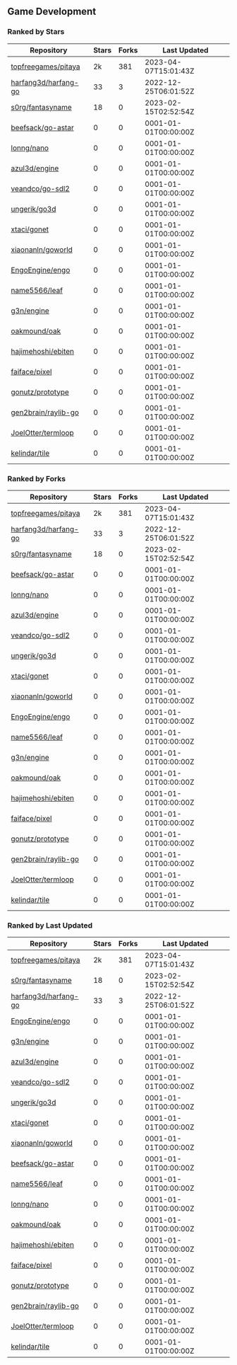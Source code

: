 ## Game Development

### Ranked by Stars

| Repository | Stars | Forks | Last Updated |
|------------|-------|-------|--------------|
| [topfreegames/pitaya](https://github.com/topfreegames/pitaya) | 2k | 381 | 2023-04-07T15:01:43Z |
| [harfang3d/harfang-go](https://github.com/harfang3d/harfang-go) | 33 | 3 | 2022-12-25T06:01:52Z |
| [s0rg/fantasyname](https://github.com/s0rg/fantasyname) | 18 | 0 | 2023-02-15T02:52:54Z |
| [beefsack/go-astar](https://github.com/beefsack/go-astar) | 0 | 0 | 0001-01-01T00:00:00Z |
| [lonng/nano](https://github.com/lonng/nano) | 0 | 0 | 0001-01-01T00:00:00Z |
| [azul3d/engine](https://github.com/azul3d/engine) | 0 | 0 | 0001-01-01T00:00:00Z |
| [veandco/go-sdl2](https://github.com/veandco/go-sdl2) | 0 | 0 | 0001-01-01T00:00:00Z |
| [ungerik/go3d](https://github.com/ungerik/go3d) | 0 | 0 | 0001-01-01T00:00:00Z |
| [xtaci/gonet](https://github.com/xtaci/gonet) | 0 | 0 | 0001-01-01T00:00:00Z |
| [xiaonanln/goworld](https://github.com/xiaonanln/goworld) | 0 | 0 | 0001-01-01T00:00:00Z |
| [EngoEngine/engo](https://github.com/EngoEngine/engo) | 0 | 0 | 0001-01-01T00:00:00Z |
| [name5566/leaf](https://github.com/name5566/leaf) | 0 | 0 | 0001-01-01T00:00:00Z |
| [g3n/engine](https://github.com/g3n/engine) | 0 | 0 | 0001-01-01T00:00:00Z |
| [oakmound/oak](https://github.com/oakmound/oak) | 0 | 0 | 0001-01-01T00:00:00Z |
| [hajimehoshi/ebiten](https://github.com/hajimehoshi/ebiten) | 0 | 0 | 0001-01-01T00:00:00Z |
| [faiface/pixel](https://github.com/faiface/pixel) | 0 | 0 | 0001-01-01T00:00:00Z |
| [gonutz/prototype](https://github.com/gonutz/prototype) | 0 | 0 | 0001-01-01T00:00:00Z |
| [gen2brain/raylib-go](https://github.com/gen2brain/raylib-go) | 0 | 0 | 0001-01-01T00:00:00Z |
| [JoelOtter/termloop](https://github.com/JoelOtter/termloop) | 0 | 0 | 0001-01-01T00:00:00Z |
| [kelindar/tile](https://github.com/kelindar/tile) | 0 | 0 | 0001-01-01T00:00:00Z |

### Ranked by Forks

| Repository | Stars | Forks | Last Updated |
|------------|-------|-------|--------------|
| [topfreegames/pitaya](https://github.com/topfreegames/pitaya) | 2k | 381 | 2023-04-07T15:01:43Z |
| [harfang3d/harfang-go](https://github.com/harfang3d/harfang-go) | 33 | 3 | 2022-12-25T06:01:52Z |
| [s0rg/fantasyname](https://github.com/s0rg/fantasyname) | 18 | 0 | 2023-02-15T02:52:54Z |
| [beefsack/go-astar](https://github.com/beefsack/go-astar) | 0 | 0 | 0001-01-01T00:00:00Z |
| [lonng/nano](https://github.com/lonng/nano) | 0 | 0 | 0001-01-01T00:00:00Z |
| [azul3d/engine](https://github.com/azul3d/engine) | 0 | 0 | 0001-01-01T00:00:00Z |
| [veandco/go-sdl2](https://github.com/veandco/go-sdl2) | 0 | 0 | 0001-01-01T00:00:00Z |
| [ungerik/go3d](https://github.com/ungerik/go3d) | 0 | 0 | 0001-01-01T00:00:00Z |
| [xtaci/gonet](https://github.com/xtaci/gonet) | 0 | 0 | 0001-01-01T00:00:00Z |
| [xiaonanln/goworld](https://github.com/xiaonanln/goworld) | 0 | 0 | 0001-01-01T00:00:00Z |
| [EngoEngine/engo](https://github.com/EngoEngine/engo) | 0 | 0 | 0001-01-01T00:00:00Z |
| [name5566/leaf](https://github.com/name5566/leaf) | 0 | 0 | 0001-01-01T00:00:00Z |
| [g3n/engine](https://github.com/g3n/engine) | 0 | 0 | 0001-01-01T00:00:00Z |
| [oakmound/oak](https://github.com/oakmound/oak) | 0 | 0 | 0001-01-01T00:00:00Z |
| [hajimehoshi/ebiten](https://github.com/hajimehoshi/ebiten) | 0 | 0 | 0001-01-01T00:00:00Z |
| [faiface/pixel](https://github.com/faiface/pixel) | 0 | 0 | 0001-01-01T00:00:00Z |
| [gonutz/prototype](https://github.com/gonutz/prototype) | 0 | 0 | 0001-01-01T00:00:00Z |
| [gen2brain/raylib-go](https://github.com/gen2brain/raylib-go) | 0 | 0 | 0001-01-01T00:00:00Z |
| [JoelOtter/termloop](https://github.com/JoelOtter/termloop) | 0 | 0 | 0001-01-01T00:00:00Z |
| [kelindar/tile](https://github.com/kelindar/tile) | 0 | 0 | 0001-01-01T00:00:00Z |

### Ranked by Last Updated

| Repository | Stars | Forks | Last Updated |
|------------|-------|-------|--------------|
| [topfreegames/pitaya](https://github.com/topfreegames/pitaya) | 2k | 381 | 2023-04-07T15:01:43Z |
| [s0rg/fantasyname](https://github.com/s0rg/fantasyname) | 18 | 0 | 2023-02-15T02:52:54Z |
| [harfang3d/harfang-go](https://github.com/harfang3d/harfang-go) | 33 | 3 | 2022-12-25T06:01:52Z |
| [EngoEngine/engo](https://github.com/EngoEngine/engo) | 0 | 0 | 0001-01-01T00:00:00Z |
| [g3n/engine](https://github.com/g3n/engine) | 0 | 0 | 0001-01-01T00:00:00Z |
| [azul3d/engine](https://github.com/azul3d/engine) | 0 | 0 | 0001-01-01T00:00:00Z |
| [veandco/go-sdl2](https://github.com/veandco/go-sdl2) | 0 | 0 | 0001-01-01T00:00:00Z |
| [ungerik/go3d](https://github.com/ungerik/go3d) | 0 | 0 | 0001-01-01T00:00:00Z |
| [xtaci/gonet](https://github.com/xtaci/gonet) | 0 | 0 | 0001-01-01T00:00:00Z |
| [xiaonanln/goworld](https://github.com/xiaonanln/goworld) | 0 | 0 | 0001-01-01T00:00:00Z |
| [beefsack/go-astar](https://github.com/beefsack/go-astar) | 0 | 0 | 0001-01-01T00:00:00Z |
| [name5566/leaf](https://github.com/name5566/leaf) | 0 | 0 | 0001-01-01T00:00:00Z |
| [lonng/nano](https://github.com/lonng/nano) | 0 | 0 | 0001-01-01T00:00:00Z |
| [oakmound/oak](https://github.com/oakmound/oak) | 0 | 0 | 0001-01-01T00:00:00Z |
| [hajimehoshi/ebiten](https://github.com/hajimehoshi/ebiten) | 0 | 0 | 0001-01-01T00:00:00Z |
| [faiface/pixel](https://github.com/faiface/pixel) | 0 | 0 | 0001-01-01T00:00:00Z |
| [gonutz/prototype](https://github.com/gonutz/prototype) | 0 | 0 | 0001-01-01T00:00:00Z |
| [gen2brain/raylib-go](https://github.com/gen2brain/raylib-go) | 0 | 0 | 0001-01-01T00:00:00Z |
| [JoelOtter/termloop](https://github.com/JoelOtter/termloop) | 0 | 0 | 0001-01-01T00:00:00Z |
| [kelindar/tile](https://github.com/kelindar/tile) | 0 | 0 | 0001-01-01T00:00:00Z |

